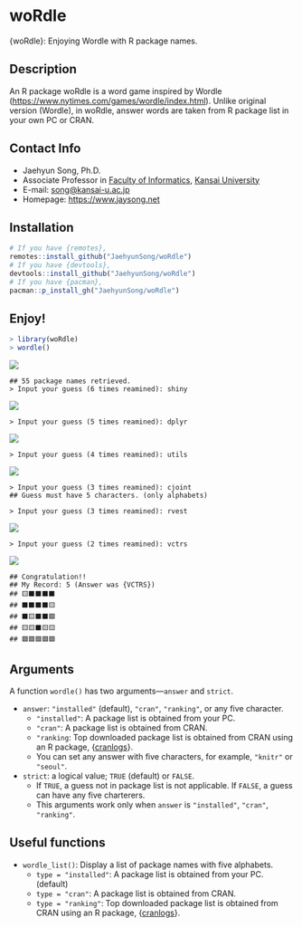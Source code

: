 # woRdle

{woRdle}: Enjoying Wordle with R package names.

## Description

An R package woRdle is a word game inspired by Wordle (<https://www.nytimes.com/games/wordle/index.html>). Unlike original version (Wordle), in woRdle, answer words are taken from R package list in your own PC or CRAN.

## Contact Info

* Jaehyun Song, Ph.D.
* Associate Professor in [Faculty of Informatics](https://www.kansai-u.ac.jp/Fc_inf/), [Kansai University](https://www.kansai-u.ac.jp/ja/?stt_lang=ja)
* E-mail: <song@kansai-u.ac.jp>
* Homepage: <https://www.jaysong.net>

## Installation

```r
# If you have {remotes},
remotes::install_github("JaehyunSong/woRdle")
# If you have {devtools},
devtools::install_github("JaehyunSong/woRdle")
# If you have {pacman},
pacman::p_install_gh("JaehyunSong/woRdle")
```

## Enjoy!

```r
> library(woRdle)
> wordle()
```

![](screenshots/fig1.png)

```
## 55 package names retrieved.
> Input your guess (6 times reamined): shiny
```

![](screenshots/fig2.png)

```
> Input your guess (5 times reamined): dplyr
```

![](screenshots/fig3.png)

```
> Input your guess (4 times reamined): utils
```

![](screenshots/fig4.png)

```
> Input your guess (3 times reamined): cjoint
## Guess must have 5 characters. (only alphabets)
```

```
> Input your guess (3 times reamined): rvest
```

![](screenshots/fig5.png)

```
> Input your guess (2 times reamined): vctrs
```

![](screenshots/fig6.png)

```
## Congratulation!!
## My Record: 5 (Answer was {VCTRS})
## 🟨⬛⬛⬛⬛
## ⬛⬛⬛⬛🟨
## ⬛🟨⬛⬛🟩
## 🟨🟨⬛🟨🟨
## 🟩🟩🟩🟩🟩
```

## Arguments

A function `wordle()` has two arguments&mdash;`answer` and `strict`.

* `answer`: `"installed"` (default), `"cran"`, `"ranking"`, or any five character.
   * `"installed"`: A package list is obtained from your PC.
   * `"cran"`: A package list is obtained from CRAN.
   * `"ranking`: Top downloaded package list is obtained from CRAN using an R package, {[cranlogs](https://cran.r-project.org/web/packages/cranlogs/index.html)}.
   * You can set any answer with five characters, for example, `"knitr"` or `"seoul"`.
* `strict`: a logical value; `TRUE` (default) or `FALSE`.
   * If `TRUE`, a guess not in package list is not applicable. If `FALSE`, a guess can have any five charterers.
   * This arguments work only when `answer` is `"installed"`, `"cran"`, `"ranking"`.

## Useful functions

* `wordle_list()`: Display a list of package names with five alphabets.
   * `type = "installed"`: A package list is obtained from your PC. (default)
   * `type = "cran"`: A package list is obtained from CRAN.
   * `type = "ranking"`: Top downloaded package list is obtained from CRAN using an R package, {[cranlogs](https://cran.r-project.org/web/packages/cranlogs/index.html)}.
